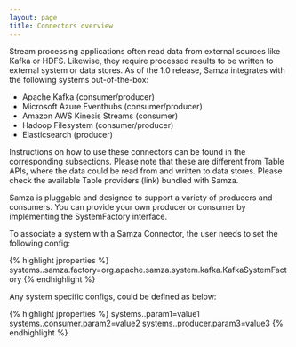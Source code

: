 ```yaml
---
layout: page
title: Connectors overview
---
```

<!--
   Licensed to the Apache Software Foundation (ASF) under one or more
   contributor license agreements.  See the NOTICE file distributed with
   this work for additional information regarding copyright ownership.
   The ASF licenses this file to You under the Apache License, Version 2.0
   (the "License"); you may not use this file except in compliance with
   the License.  You may obtain a copy of the License at

       http://www.apache.org/licenses/LICENSE-2.0

   Unless required by applicable law or agreed to in writing, software
   distributed under the License is distributed on an "AS IS" BASIS,
   WITHOUT WARRANTIES OR CONDITIONS OF ANY KIND, either express or implied.
   See the License for the specific language governing permissions and
   limitations under the License.
-->

Stream processing applications often read data from external sources like Kafka or HDFS. Likewise, they require processed
results to be written to external system or data stores. As of the 1.0 release, Samza integrates with the following systems
out-of-the-box:

- Apache Kafka (consumer/producer)
- Microsoft Azure Eventhubs (consumer/producer)
- Amazon AWS Kinesis Streams (consumer)
- Hadoop Filesystem (consumer/producer)
- Elasticsearch (producer)

Instructions on how to use these connectors can be found in the corresponding subsections. Please note that these are
different from Table APIs, where the data could be read from and written to data stores. Please check the available
Table providers (link) bundled with Samza.

Samza is pluggable and designed to support a variety of producers and consumers. You can provide your own producer or
consumer by implementing the SystemFactory interface.

To associate a system with a Samza Connector, the user needs to set the following config:

{% highlight jproperties %}
systems.<system-name>.samza.factory=org.apache.samza.system.kafka.KafkaSystemFactory
{% endhighlight %}

Any system specific configs, could be defined as below:

{% highlight jproperties %}
systems.<system-name>.param1=value1
systems.<system-name>.consumer.param2=value2
systems.<system-name>.producer.param3=value3
{% endhighlight %}

